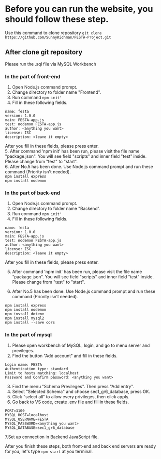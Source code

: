 # Before you can run the website, you should follow these step.

Use this command to clone repository
```git clone https://github.com/SunnyRichman/FESTA-Project.git```
## After clone git repository
Please run the .sql file via MySQL Workbench

### In the part of front-end 
1. Open Node.js command prompt.
2. Change directory to folder name "Frontend".
3. Run command ```npm init'```
4. Fill in these following fields.
```
name: festa
version: 1.0.0
main: FESTA-app.js
test: nodemon FESTA-app.js
author: <anything you want>
license: ISC
description: <leave it empty>
```
After you fill in these fields, please press enter.<br />
5. After command 'npm init' has been run, please visit the file name "package.json". You will see field "scripts" and inner field "test" inside. Please change from "test" to "start". <br />
6. After No.5 has been done. Use Node.js command prompt and run these command (Priority isn't needed).<br />
```npm install express```<br />
```npm install nodemon```

### In the part of back-end
1. Open Node.js command prompt.
2. Change directory to folder name "Backend".
3. Run command ```npm init'```
4. Fill in these following fields.
```
name: festa
version: 1.0.0
main: FESTA-app.js
test: nodemon FESTA-app.js
author: <anything you want>
license: ISC
description: <leave it empty>
```
After you fill in these fields, please press enter.<br />

5. After command 'npm init' has been run, please visit the file name "package.json". You will see field "scripts" and inner field "test" inside. Please change from "test" to "start".


6. After No.5 has been done. Use Node.js command prompt and run these command (Priority isn't needed).<br />

```npm install express```<br />
```npm install nodemon```<br />
```npm install dotenv```<br />
```npm install mysql2```<br />
```npm install --save cors```

### In the part of mysql
1. Please open workbench of MySQL, login, and go to menu server and previleges.
2. Find the button "Add account" and fill in these fields.
```
Login name: FESTA
Authentication type: standard
Limit to hosts matching: localhost
Password and Confirm password: <anything you want>
```
3. Find the menu "Schema Previleges". Then press "Add entry".
4. Select "Selected Schema" and choose sec1_gr6_database, press OK.
5. Click "select all" to allow every privileges, then cilck apply.
6. Go back to VS code, create .env file and fill in these fields.
```
PORT=3100
MYSQL_HOST=localhost
MYSQL_USERNAME=FESTA
MYSQL_PASSWORD=<anything you want>
MYSQL_DATABASE=sec1_gr6_database
```
7.Set up connection in Backend JavaScript file.

After you finish these steps, both front-end and back end servers are ready for you, let's type ```npm start``` at you terminal.
